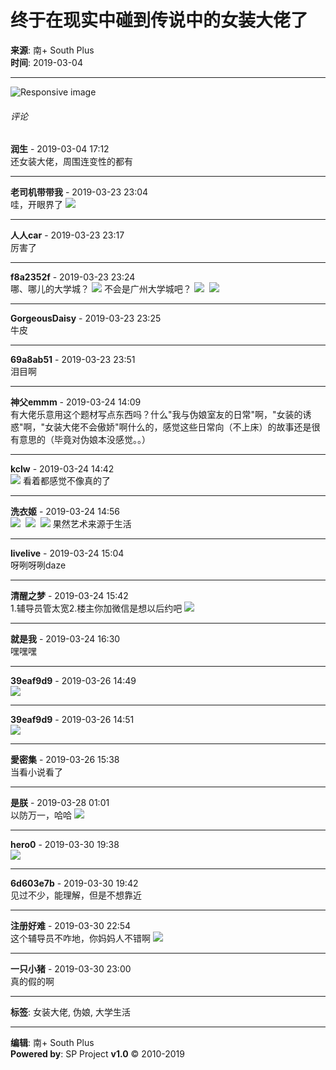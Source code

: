 # 终于在现实中碰到传说中的女装大佬了

**来源**: 南+ South Plus  
**时间**: 2019-03-04

---

![Responsive image](/images/mobileads021.jpg)

###### 评论

**润生** - 2019-03-04 17:12  
还女装大佬，周围连变性的都有

---

**老司机带带我** - 2019-03-23 23:04  
哇，开眼界了 ![](images/post/smile/smallface/face077.gif)

---

**人人car** - 2019-03-23 23:17  
厉害了

---

**f8a2352f** - 2019-03-23 23:24  
哪、哪儿的大学城？ ![](images/post/smile/smallface/face030.jpg) 不会是广州大学城吧？ ![](images/post/smile/smallface/face073.jpg)  ![](images/post/smile/smallface/face032.jpg)

---

**GorgeousDaisy** - 2019-03-23 23:25  
牛皮

---

**69a8ab51** - 2019-03-23 23:51  
泪目啊

---

**神父emmm** - 2019-03-24 14:09  
有大佬乐意用这个题材写点东西吗？什么"我与伪娘室友的日常"啊，"女装的诱惑"啊，"女装大佬不会傲娇"啊什么的，感觉这些日常向（不上床）的故事还是很有意思的（毕竟对伪娘本没感觉。。）

---

**kclw** - 2019-03-24 14:42  
![](images/post/smile/smallface/face056.jpg) 看着都感觉不像真的了

---

**洗衣姬** - 2019-03-24 14:56  
![](images/post/smile/smallface/face108.jpg)  ![](images/post/smile/smallface/face108.jpg)  ![](images/post/smile/smallface/face108.jpg) 果然艺术来源于生活

---

**livelive** - 2019-03-24 15:04  
呀咧呀咧daze

---

**清醒之梦** - 2019-03-24 15:42  
1.辅导员管太宽2.楼主你加微信是想以后约吧 ![](images/post/smile/smallface/face040.jpg)

---

**就是我** - 2019-03-24 16:30  
嘿嘿嘿

---

**39eaf9d9** - 2019-03-26 14:49  
![](images/post/smile/smallface/face020.jpg)

---

**39eaf9d9** - 2019-03-26 14:51  
![](images/post/smile/smallface/face113.jpg)

---

**愛密集** - 2019-03-26 15:38  
当看小说看了

---

**是朕** - 2019-03-28 01:01  
以防万一，哈哈 ![](images/post/smile/smallface/face040.jpg)

---

**hero0** - 2019-03-30 19:38  
![](images/post/smile/smallface/face040.jpg)

---

**6d603e7b** - 2019-03-30 19:42  
见过不少，能理解，但是不想靠近

---

**注册好难** - 2019-03-30 22:54  
这个辅导员不咋地，你妈妈人不错啊 ![](images/post/smile/smallface/face017.jpg)

---

**一只小猪** - 2019-03-30 23:00  
真的假的啊

--- 

**标签**: 女装大佬, 伪娘, 大学生活

--- 

**编辑**: 南+ South Plus  
**Powered by**: SP Project **v1.0** © 2010-2019